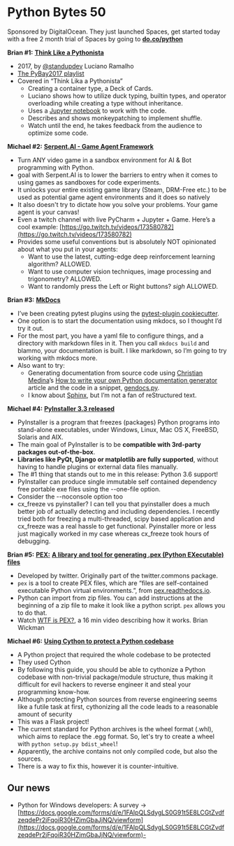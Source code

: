 # Python Bytes 50
Sponsored by DigitalOcean. They just launched Spaces, get started today with a free 2 month trial of Spaces by going to [**do.co/python**](https://do.co/python)

**Brian #1:** [**Think Like a Pythonista**](https://www.youtube.com/watch?v=HmT6d-ho5J8&list=PL85KuAjbN_gtuA4pNPftJWaui-8ARervQ&index=2)

- 2017, by [@standupdev](https://twitter.com/standupdev) Luciano Ramalho
- [The PyBay2017 playlist](https://www.youtube.com/playlist?list=PL85KuAjbN_gtuA4pNPftJWaui-8ARervQ)
- Covered in “Think Lika a Pythonista”
  - Creating a container type, a Deck of Cards.
  - Luciano shows how to utilize duck typing, builtin types, and operator overloading while creating a type without inheritance.
  - Uses a [Jupyter notebook](http://jupyter.org/) to work with the code.
  - Describes and shows monkeypatching to implement shuffle.
  - Watch until the end, he takes feedback from the audience to optimize some code.

**Michael #2:** [**Serpent.AI - Game Agent Framework**](https://www.reddit.com/r/Python/comments/71uwob/serpentai_game_agent_framework_turn_any_video/)

- Turn ANY video game in a sandbox environment for AI & Bot programming with Python.
- goal with Serpent.AI is to lower the barriers to entry when it comes to using games as sandboxes for code experiments. 
- It unlocks your entire existing game library (Steam, DRM-Free etc.) to be used as potential game agent environments and it does so natively
- It also doesn't try to dictate how you solve your problems. Your game agent is your canvas!
- Even a twitch channel with live PyCharm + Jupyter + Game. Here’s a cool example: [https://go.twitch.tv/videos/173580782](https://go.twitch.tv/videos/173580782)
- Provides some useful conventions but is absolutely NOT opinionated about what you put in your agents: 
	- Want to use the latest, cutting-edge deep reinforcement learning algorithm? ALLOWED. 
	- Want to use computer vision techniques, image processing and trigonometry? ALLOWED. 
	- Want to randomly press the Left or Right buttons? *sigh* ALLOWED. 

**Brian #3:** [**MkDocs**](http://www.mkdocs.org/)

- I’ve been creating pytest plugins using the [pytest-plugin cookiecutter](https://github.com/pytest-dev/cookiecutter-pytest-plugin).
- One option is to start the documentation using mkdocs, so I thought I’d try it out.
- For the most part, you have a yaml file to configure things, and a directory with markdown files in it. Then you call `mkdocs build` and blammo, your documentation is built. I like markdown, so I’m going to try working with mkdocs more.
- Also want to try:
  - Generating documentation from source code using [Christian Medina](https://twitter.com/tryexceptpass)’s [How to write your own Python documentation generator](https://medium.com/python-pandemonium/python-introspection-with-the-inspect-module-2c85d5aa5a48) article and the code in a snippet, [gendocs.py](https://gist.github.com/dvirsky/30ffbd3c7d8f37d4831b30671b681c24#file-gendocs-py).
  - I know about [Sphinx](http://www.sphinx-doc.org/en/stable/), but I’m not a fan of reStructured text.
  
  
**Michael #4:**  [**PyInstaller 3.3 released**](https://github.com/pyinstaller/pyinstaller/releases/tag/v3.3)

-  PyInstaller is a program that freezes (packages) Python programs into stand-alone executables, under Windows, Linux, Mac OS X, FreeBSD, Solaris and AIX.
- The main goal of PyInstaller is to be **compatible with 3rd-party packages out-of-the-box**.
- **Libraries like PyQt, Django or matplotlib are fully supported**, without having to handle plugins or external data files manually. 
- The #1 thing that stands out to me in this release: Python 3.6 support!
- PyInstaller can produce single immutable self contained dependency free portable exe files using the --one-file option.
- Consider the --noconsole option too
- cx_freeze vs pyinstaller? I can tell you that pyinstaller does a much better job of actually detecting and including dependencies. I recently tried both for freezing a multi-threaded, scipy based application and cx_freeze was a real hassle to get functional. Pyinstaller more or less just magically worked in my case whereas cx_freeze took hours of debugging.

**Brian #5:** [**PEX:**](https://github.com/pantsbuild/pex) [**A library and tool for generating .pex (Python EXecutable) files**](https://github.com/pantsbuild/pex)

- Developed by twitter. Originally part of the twitter.commons package.
- `pex` is a tool to create PEX files, which are “files are self-contained executable Python virtual environments.”, from [pex.readthedocs.io](https://pex.readthedocs.io/en/stable/whatispex.html#whatispex).
- Python can import from zip files. You can add instructions at the beginning of a zip file to make it look like a python script. `pex` allows you to do that.
- Watch [WTF is PEX?](https://www.youtube.com/watch?v=NmpnGhRwsu0), a 16 min video describing how it works. Brian Wickman

**Michael #6:** [**Using Cython to protect a Python codebase**](https://bucharjan.cz/blog/using-cython-to-protect-a-python-codebase.html)

- A Python project that required the whole codebase to be protected
- They used Cython
- By following this guide, you should be able to cythonize a Python codebase with non-trivial package/module structure, thus making it difficult for evil hackers to reverse engineer it and steal your programming know-how.
- Although protecting Python sources from reverse engineering seems like a futile task at first, cythonizing all the code leads to a reasonable amount of security
- This was a Flask project!
- The current standard for Python archives is the wheel format (.whl), which aims to replace the .egg format. So, let's try to create a wheel with `python setup.py bdist_wheel`!
- Apparently, the archive contains not only compiled code, but also the sources.
- There is a way to fix this, however it is counter-intuitive.


## Our news
- Python for Windows developers: A survey → [https://docs.google.com/forms/d/e/1FAIpQLSdygLS0G91t5E8LCGtZvdfzeqdePr2jFqoiR30HZjmGbaJjNQ/viewform](https://docs.google.com/forms/d/e/1FAIpQLSdygLS0G91t5E8LCGtZvdfzeqdePr2jFqoiR30HZjmGbaJjNQ/viewform)- 

